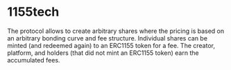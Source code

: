 # 1155tech

The protocol allows to create arbitrary shares where the pricing is based on an arbitrary bonding curve and fee structure.
Individual shares can be minted (and redeemed again) to an ERC1155 token for a fee.
The creator, platform, and holders (that did not mint an ERC1155 token) earn the accumulated fees.